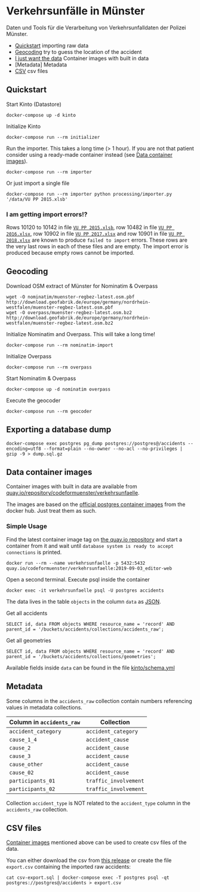 # Verkehrsunfälle in Münster

Daten und Tools für die Verarbeitung von Verkehrsunfalldaten der Polizei Münster.

- [Quickstart](#quickstart) importing raw data
- [Geocoding](#geocoding) try to guess the location of the accident
- [I just want the data](#data-container-images) Container images with built in data
- [Metadata] Metadata
- [CSV](#csv-files) csv files

## Quickstart

Start Kinto (Datastore)

    docker-compose up -d kinto

Initialize Kinto

    docker-compose run --rm initializer

Run the importer. This takes a long time (> 1 hour). If you are not that patient consider using a ready-made container instead (see [Data container images](#data-container-images)).

    docker-compose run --rm importer

Or just import a single file

    docker-compose run --rm importer python processing/importer.py '/data/VU PP 2015.xlsb'

### I am getting import errors!?

Rows 10120 to 10142 in file [`VU PP 2015.xlsb`](https://github.com/codeformuenster/verkehrsunfaelle/blob/master/data/VU%20PP%202015.xlsb), row 10482 in file [`VU PP 2016.xlsx`](https://github.com/codeformuenster/verkehrsunfaelle/blob/master/data/VU%20PP%202016.xlsx), row 10902 in file [`VU PP 2017.xlsx`](https://github.com/codeformuenster/verkehrsunfaelle/blob/master/data/VU%20PP%202017.xlsx) and row 10901 in file [`VU PP 2018.xlsx`](https://github.com/codeformuenster/verkehrsunfaelle/blob/master/data/VU%20PP%202018.xlsx) are known to produce `failed to import` errors. These rows are the very last rows in each of these files and are empty. The import error is produced because empty rows cannot be imported.

## Geocoding

Download OSM extract of Münster for Nominatim & Overpass

    wget -O nominatim/muenster-regbez-latest.osm.pbf http://download.geofabrik.de/europe/germany/nordrhein-westfalen/muenster-regbez-latest.osm.pbf
    wget -O overpass/muenster-regbez-latest.osm.bz2 http://download.geofabrik.de/europe/germany/nordrhein-westfalen/muenster-regbez-latest.osm.bz2

Initialize Nominatim and Overpass. This will take a long time!

    docker-compose run --rm nominatim-import

Initialize Overpass

    docker-compose run --rm overpass

Start Nominatim & Overpass

    docker-compose up -d nominatim overpass

Execute the geocoder

    docker-compose run --rm geocoder

## Exporting a database dump

    docker-compose exec postgres pg_dump postgres://postgres@/accidents --encoding=utf8 --format=plain --no-owner --no-acl --no-privileges | gzip -9 > dump.sql.gz

## Data container images

Container images with built in data are available from [quay.io/repository/codeformuenster/verkehrsunfaelle](https://quay.io/repository/codeformuenster/verkehrsunfaelle).

The images are based on the [official postgres container images](https://hub.docker.com/_/postgres) from the docker hub. Just treat them as such.

### Simple Usage

Find the latest container image tag on [the quay.io repository](https://quay.io/repository/codeformuenster/verkehrsunfaelle) and start a container from it and wait until `database system is ready to accept connections` is printed.

    docker run --rm --name verkehrsunfaelle -p 5432:5432 quay.io/codeformuenster/verkehrsunfaelle:2019-09-03_editor-web

Open a second terminal. Execute psql inside the container

    docker exec -it verkehrsunfaelle psql -U postgres accidents

The data lives in the table `objects` in the column `data` as [JSON](https://www.postgresql.org/docs/11/datatype-json.html).

Get all accidents

    SELECT id, data FROM objects WHERE resource_name = 'record' AND parent_id = '/buckets/accidents/collections/accidents_raw';

Get all geometries

    SELECT id, data FROM objects WHERE resource_name = 'record' AND parent_id = '/buckets/accidents/collections/geometries';

Available fields inside `data` can be found in the file [kinto/schema.yml](kinto/schema.yml)

## Metadata

Some columns in the `accidents_raw` collection contain numbers referencing values in metadata collections.

| Column in `accidents_raw` | Collection            |
|---------------------------|-----------------------|
| `accident_category`       | `accident_category`   |
| `cause_1_4`               | `accident_cause`      |
| `cause_2`                 | `accident_cause`      |
| `cause_3`                 | `accident_cause`      |
| `cause_other`             | `accident_cause`      |
| `cause_02`                | `accident_cause`      |
| `participants_01`         | `traffic_involvement` |
| `participants_02`         | `traffic_involvement` |

Collection `accident_type` is NOT related to the `accident_type` column in the `accidents_raw` collection.

## CSV files

[Container images](#data-container-images) mentioned above can be used to create csv files of the data.

You can either download the csv from [this release](https://github.com/codeformuenster/verkehrsunfaelle/releases/tag/csv-data-2019-06-06) or create the file `export.csv` containing the imported raw accidents:

    cat csv-export.sql | docker-compose exec -T postgres psql -qt postgres://postgres@/accidents > export.csv
